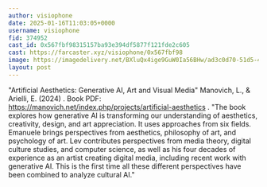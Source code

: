 ```yaml
---
author: visiophone
date: 2025-01-16T11:03:05+0000
username: visiophone
fid: 374952
cast_id: 0x567fbf98315157ba93e394df5877f121fde2c605
cast: https://farcaster.xyz/visiophone/0x567fbf98
image: https://imagedelivery.net/BXluQx4ige9GuW0Ia56BHw/ad3c0d70-51d5-4543-be9e-6d888b37e900/original
layout: post
---
```


"Artificial Aesthetics: Generative AI, Art and Visual Media"
Manovich, L., & Arielli, E. (2024)
.
Book PDF: https://manovich.net/index.php/projects/artificial-aesthetics
.
"The book explores how generative AI is transforming our understanding of aesthetics, creativity, design, and art appreciation. It uses approaches from six fields. Emanuele brings perspectives from aesthetics, philosophy of art, and psychology of art. Lev contributes perspectives from media theory, digital culture studies, and computer science, as well as his four decades of experience as an artist creating digital media, including recent work with generative AI. This is the first time all these different perspectives have been combined to analyze cultural AI."

<img src='https://imagedelivery.net/BXluQx4ige9GuW0Ia56BHw/ad3c0d70-51d5-4543-be9e-6d888b37e900/original' alt='' referrerpolicy='no-referrer'/>
